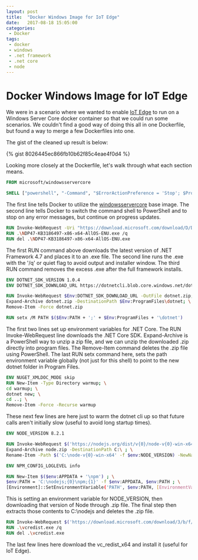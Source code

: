```yaml
---
layout: post
title:  "Docker Windows Image for IoT Edge"
date:   2017-08-18 15:05:00
categories:
 - Docker
tags:
 - docker
 - windows
 - .net framework
 - .net core
 - node
---
```

# Docker Windows Image for IoT Edge

We were in a scenario where we wanted to enable [IoT Edge](https://github.com/azure/iot-edge) to run on a Windows Server Core docker container so that we could run some scenarios. We couldn't find a good way of doing this all in one Dockerfile, but found a way to merge a few Dockerfiles into one.

The gist of the cleaned up result is below:

{% gist 8026445ec866fb10b62f85c4eae4f0d4 %}

Looking more closely at the Dockerfile, let's walk through what each section means.

``` dockerfile
FROM microsoft/windowsservercore

SHELL ["powershell", "-Command", "$ErrorActionPreference = 'Stop'; $ProgressPreference = 'SilentlyContinue';"]
```

The first line tells Docker to utilize the [windowsservercore](https://hub.docker.com/r/microsoft/windowsservercore/) base image. The second line tells Docker to switch the command shell to PowerShell and to stop on any error messages, but continue on progress updates.

``` dockerfile
RUN Invoke-WebRequest -Uri "https://download.microsoft.com/download/D/D/3/DD35CC25-6E9C-484B-A746-C5BE0C923290/NDP47-KB3186497-x86-x64-AllOS-ENU.exe" -OutFile NDP47-KB3186497-x86-x64-AllOS-ENU.exe
RUN .\NDP47-KB3186497-x86-x64-AllOS-ENU.exe /q
RUN del .\NDP47-KB3186497-x86-x64-AllOS-ENU.exe
```

The first RUN command above downloads the latest version of .NET Framework 4.7 and places it to an .exe file. The second line runs the .exe with the '/q' or quiet flag to avoid output and installer window. The third RUN command removes the excess .exe after the full framework installs.

``` dockerfile
ENV DOTNET_SDK_VERSION 1.0.4
ENV DOTNET_SDK_DOWNLOAD_URL https://dotnetcli.blob.core.windows.net/dotnet/Sdk/$DOTNET_SDK_VERSION/dotnet-dev-win-x64.$DOTNET_SDK_VERSION.zip

RUN Invoke-WebRequest $Env:DOTNET_SDK_DOWNLOAD_URL -OutFile dotnet.zip; \
Expand-Archive dotnet.zip -DestinationPath $Env:ProgramFiles\dotnet; \
Remove-Item -Force dotnet.zip

RUN setx /M PATH $($Env:PATH + ';' + $Env:ProgramFiles + '\dotnet')
```

The first two lines set up environment variables for .NET Core. The RUN Invoke-WebRequest line downloads the .NET Core SDK. Expand-Archive is a PowerShell way to unzip a zip file, and we can unzip the downloaded .zip directly into program files. The Remove-Item command deletes the .zip file using PowerShell. The last RUN setx command here, sets the path environment variable globally (not just for this shell) to point to the new dotnet folder in Program Files.

``` dockerfile
ENV NUGET_XMLDOC_MODE skip
RUN New-Item -Type Directory warmup; \
cd warmup; \
dotnet new; \
cd ..; \
Remove-Item -Force -Recurse warmup
```

These next few lines are here just to warm the dotnet cli up so that future calls aren't initially slow (useful to avoid long startup times).

``` dockerfile
ENV NODE_VERSION 8.2.1

RUN Invoke-WebRequest $('https://nodejs.org/dist/v{0}/node-v{0}-win-x64.zip' -f $env:NODE_VERSION) -OutFile 'node.zip'; \
Expand-Archive node.zip -DestinationPath C:\ ; \
Rename-Item -Path $('C:\node-v{0}-win-x64' -f $env:NODE_VERSION) -NewName 'C:\nodejs'

ENV NPM_CONFIG_LOGLEVEL info

RUN New-Item $($env:APPDATA + '\npm') ; \
$env:PATH = 'C:\nodejs;{0}\npm;{1}' -f $env:APPDATA, $env:PATH ; \
[Environment]::SetEnvironmentVariable('PATH', $env:PATH, [EnvironmentVariableTarget]::Machine)
```

This is setting an environment variable for NODE_VERSION, then downloading that version of Node through .zip file. The final step then extracts those contents to C:\nodejs and deletes the .zip file.

``` dockerfile
RUN Invoke-WebRequest $('https://download.microsoft.com/download/3/b/f/3bf6e759-c555-4595-8973-86b7b4312927/vc_redist.x64.exe') -OutFile vcredist.exe
RUN .\vcredist.exe /q
RUN del .\vcredist.exe
```

The last few lines here download the vc_redist_x64 and install it (useful for IoT Edge).
